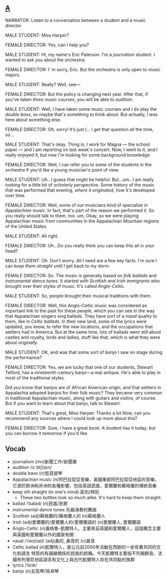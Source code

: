 ## [A](https://img.kmf.com/toefl/listening/audio/dee96f71bf85e9e916ee65866ebf9f57.mp3)

NARRATOR: Listen to a conversation between a student and a music director.

MALE STUDENT: Miss Harper?

FEMALE DIRECTOR: Yes, can I help you?

MALE STUDENT: Hi, my name's Eric Paterson. I'm a *journalism* student. I wanted to ask you about the orchestra.

FEMALE DIRECTOR: I' m sorry, Eric. But the orchestra is only open to music majors.

MALE STUDENT: Really? Well, see—

FEMALE DIRECTOR: But the policy is changing next year. After that, if you've taken *three music courses*, you will be able to *audition*.

MALE STUDENT: Well, I have taken some music courses and I do play the *double bass*, so maybe that's something to think about. But actually, I was here about something else.

FEMALE DIRECTOR: Oh, sorry! It’s just I... I get that question all the time, so…

MALE STUDENT: That's okay. Thing is, I work for Magna — the school paper — and I am reporting on last week's concert. Now, I went to it, and I really enjoyed it, but now I'm looking for some background knowledge.

FEMALE DIRECTOR: Well, I can refer you to some of the students in the orchestra if you'd like a young musician's point of view.

MALE STUDENT: Uh...l guess that might be helpful. But...um...l am really looking for a little bit of *scholarly perspective*. Some history of the music that was performed that evening, *where it originated*, how it's developed over time.

FEMALE DIRECTOR: Well, some of our musicians kind of specialize in *Appalachian music*. In fact, that's part of the reason we performed it. So you really should talk to them, too. um, Okay, so we were playing Appalachian music from communities in the Appalachian Mountain regions of the United States.

MALE STUDENT: All right.

FEMALE DIRECTOR: Uh...Do you really think you can keep this all in your head?

MALE STUDENT: Oh. Don’t worry. All I need are a few key facts. I'm sure I can *keep them straight* until I get back to my dorm.

FEMALE DIRECTOR: So. The music is generally based on *folk ballads* and *instrumental dance tunes*. It started with *Scottish and Irish immigrants* who brought over their styles of music. It's called *Anglo-Celtic*.

MALE STUDENT: So, people brought their musical traditions with them.

FEMALE DIRECTOR: Well, this Anglo-Celtic music was considered an important link to the past for these people, which you can see in the way that Appalachian singers sing ballads. They have sort of a *nasal* quality to them, like in *Celtic ballads*. In their new land, some of the *lyrics* were updated, you know, to refer the new locations, and the occupations that settlers had in America. But at the same time, lots of ballads were still about castles and royalty, lords and ladies, stuff like that, which is what they were about *originally*.

MALE STUDENT: OK, and was that some sort of *banjo* I saw on stage during the performance?

FEMALE DIRECTOR: Yes, we are lucky that one of our students, Stewart Telford, has a nineteenth-century banjo—a real antique. He's able to play in most of the traditional styles.

Did you know that banjos are of African American origin, and that settlers in Appalachia adopted banjos for their folk music? They became very common in traditional Appalachian music, along with guitars and violins, of course. But if you want to learn about that banjo, talk to Stewart.

MALE STUDENT: That's great, Miss Harper. Thanks a lot.Now, can you recommend any sources where I could look up more about this?

FEMALE DIRECTOR: Sure, I have a great book. A student has it today, but you can borrow it tomorrow if you'd like.

## Vocab
- journalism (mn)新聞工作/新聞業
- audition /ɔːˈdɪʃ(ə)n/ 
- double bass (n)低音提琴
- Appalachian music (n)阿巴拉契亞音樂，美國東部阿巴拉契亞地區的音樂。它源於歐洲和非洲的各種影響，包括英語民謠，愛爾蘭和蘇格蘭的傳統音樂
- keep sth straight (in one's mind) 區別/辨別
	- These two bottles look so much alike. It's hard to keep them straight.
- ballad /ˈbaləd/ (n)民謠/民歌
- instrumental dance tunes 乐器演奏的舞曲
- Scottish (adj)蘇格蘭的/蘇格蘭人的 (n)蘇格蘭人
- Irish (adj)愛爾蘭的/愛爾蘭人的/愛爾蘭語的 (n)愛爾蘭人, 愛爾蘭語
- Anglo-Celtic (n)盎格魯-凱爾特人，主要來自英國和愛爾蘭人，這個概念主要與英國和愛爾蘭以外的國家有關
- nasal /ˈneɪz(ə)l/ (adj)鼻的, 鼻音的 (n)鼻音
- Celtic ballad (n)凱爾特人，是公元前2000年活動在西歐的一些有著共同的文化和語言 特質的有親緣關係的民族的統稱。今天凱爾特主要指不列顛群島、法國布列塔尼地區語言和文化上與古代凱爾特人存在共同點的族群
- lyrics /ˈlɪrɪk/ 
- banjo (n)五弦琴/班卓琴